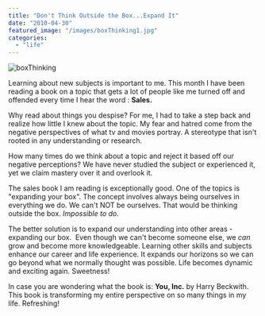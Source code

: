 ```yaml
---
title: "Don't Think Outside the Box...Expand It"
date: "2010-04-30"
featured_image: "/images/boxThinking1.jpg"
categories: 
  - "life"
---
```


![](/images/boxThinking1.jpg "boxThinking")

Learning about new subjects is important to me. This month I have been reading a book on a topic that gets a lot of people like me turned off and offended every time I hear the word : **Sales.**

Why read about things you despise? For me, I had to take a step back and realize how little I knew about the topic. My fear and hatred come from the negative perspectives of what tv and movies portray. A stereotype that isn't rooted in any understanding or research.

How many times do we think about a topic and reject it based off our negative perceptions? We have never studied the subject or experienced it, yet we claim mastery over it and overlook it.

The sales book I am reading is exceptionally good. One of the topics is "expanding your box". The concept involves always being ourselves in everything we do. We can't NOT be ourselves. That would be thinking outside the box. _Impossible to do._

The better solution is to expand our understanding into other areas - expanding our box.  Even though we can't become someone else, we _can_ grow and become more knowledgeable. Learning other skills and subjects enhance our career and life experience. It expands our horizons so we can go beyond what we normally thought was possible. Life becomes dynamic and exciting again. Sweetness!

In case you are wondering what the book is: **You, Inc.** by Harry Beckwith. This book is transforming my entire perspective on so many things in my life. Refreshing!
